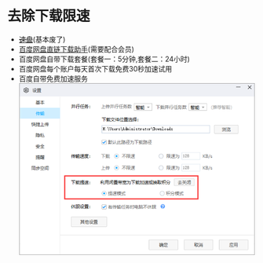 # 去除下载限速
- ~~[速盘](http://www.speedpan.com/)~~(基本废了)
- [百度网盘直链下载助手](https://github.com/syhyz1990/baiduyun)(需要配合会员)
- 百度网盘自带下载套餐(套餐一：5分钟,套餐二：24小时)
- 百度网盘每个账户每天首次下载免费30秒加速试用
- 百度自带免费加速服务\
![image](./images/baidupan.png)
